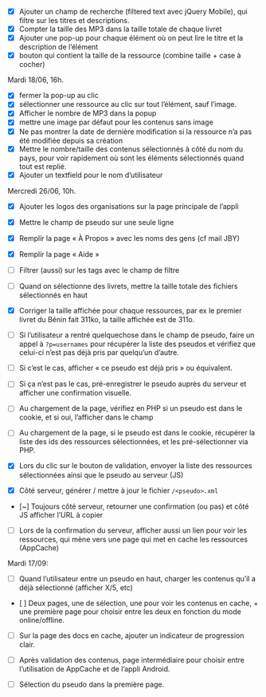 - [x] Ajouter un champ de recherche (filtered text avec jQuery Mobile), qui filtre
      sur les titres et descriptions.
- [x] Compter la taille des MP3 dans la taille totale de chaque livret
- [x] Ajouter une pop-up pour chaque élément où on peut lire le titre et la
      description de l’élément
- [x] bouton qui contient la taille de la ressource (combine taille + case à
      cocher)

Mardi 18/06, 16h.

- [x] fermer la pop-up au clic
- [x] sélectionner une ressource au clic sur tout l’élément, sauf l’image.
- [x] Afficher le nombre de MP3 dans la popup
- [x] mettre une image par défaut pour les contenus sans image
- [x] Ne pas montrer la date de dernière modification si la ressource n’a pas
      été modifiée depuis sa création
- [x] Mettre le nombre/taille des contenus sélectionnés à côté du nom du pays, pour
      voir rapidement où sont les éléments sélectionnés quand tout est replié.
- [x] Ajouter un textfield pour le nom d’utilisateur

Mercredi 26/06, 10h.

- [x] Ajouter les logos des organisations sur la page principale de l’appli
- [x] Mettre le champ de pseudo sur une seule ligne
- [x] Remplir la page « À Propos » avec les noms des gens (cf mail JBY)
- [x] Remplir la page « Aide »
- [ ] Filtrer (aussi) sur les tags avec le champ de filtre
- [ ] Quand on sélectionne des livrets, mettre la taille totale des fichiers
  sélectionnés en haut


- [x] Corriger la taille affichée pour chaque ressources, par ex le premier
  livret du Bénin fait 311ko, la taille affichée est de 311o.
- [ ] Si l’utilisateur a rentré quelquechose dans le champ de pseudo, faire un
  appel à `?p=usernames` pour récupérer la liste des pseudos et vérifiez que
  celui-ci n’est pas déjà pris par quelqu’un d’autre.
- [ ] Si c’est le cas, afficher « ce pseudo est déjà pris » ou équivalent.
- [ ] Si ça n’est pas le cas, pré-enregistrer le pseudo auprès du serveur et
  afficher une confirmation visuelle.
- [ ] Au chargement de la page, vérifiez en PHP si un pseudo est dans le cookie,
  et si oui, l’afficher dans le champ
- [ ] Au chargement de la page, si le pseudo est dans le cookie, récupérer la
  liste des ids des ressources sélectionnées, et les pré-sélectionner via PHP.
- [x] Lors du clic sur le bouton de validation, envoyer la liste des ressources
  sélectionnées ainsi que le pseudo au serveur (JS)
- [x] Côté serveur, générer / mettre à jour le fichier `/<pseudo>.xml`
- [~] Toujours côté serveur, retourner une confirmation (ou pas) et côté JS
  afficher l’URL à copier
- [ ] Lors de la confirmation du serveur, afficher aussi un lien pour voir les
  ressources, qui mène vers une page qui met en cache les ressources (AppCache)

Mardi 17/09:

- [ ] Quand l’utilisateur entre un pseudo en haut, charger les contenus qu’il a
  déjà sélectionné (afficher X/5, etc)
- [ ] Deux pages, une de sélection, une pour voir les contenus en cache, + une
  première page pour choisir entre les deux en fonction du mode online/offline.
- [ ] Sur la page des docs en cache, ajouter un indicateur de progression clair.
- [ ] Après validation des contenus, page intermédiaire pour choisir entre
  l’utilisation de AppCache et de l’appli Android.
- [ ] Sélection du pseudo dans la première page.

